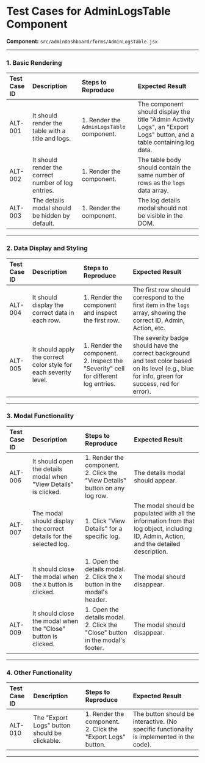 
# Test Cases for AdminLogsTable Component

**Component:** `src/adminDashboard/forms/AdminLogsTable.jsx`

---

### 1. Basic Rendering

| Test Case ID | Description | Steps to Reproduce | Expected Result |
| :--- | :--- | :--- | :--- |
| ALT-001 | It should render the table with a title and logs. | 1. Render the `AdminLogsTable` component. | The component should display the title "Admin Activity Logs", an "Export Logs" button, and a table containing log data. |
| ALT-002 | It should render the correct number of log entries. | 1. Render the component. | The table body should contain the same number of rows as the `logs` data array. |
| ALT-003 | The details modal should be hidden by default. | 1. Render the component. | The log details modal should not be visible in the DOM. |

---

### 2. Data Display and Styling

| Test Case ID | Description | Steps to Reproduce | Expected Result |
| :--- | :--- | :--- | :--- |
| ALT-004 | It should display the correct data in each row. | 1. Render the component and inspect the first row. | The first row should correspond to the first item in the `logs` array, showing the correct ID, Admin, Action, etc. |
| ALT-005 | It should apply the correct color style for each severity level. | 1. Render the component. <br> 2. Inspect the "Severity" cell for different log entries. | The severity badge should have the correct background and text color based on its level (e.g., blue for info, green for success, red for error). |

---

### 3. Modal Functionality

| Test Case ID | Description | Steps to Reproduce | Expected Result |
| :--- | :--- | :--- | :--- |
| ALT-006 | It should open the details modal when "View Details" is clicked. | 1. Render the component. <br> 2. Click the "View Details" button on any log row. | The details modal should appear. |
| ALT-007 | The modal should display the correct details for the selected log. | 1. Click "View Details" for a specific log. | The modal should be populated with all the information from that log object, including ID, Admin, Action, and the detailed description. |
| ALT-008 | It should close the modal when the `X` button is clicked. | 1. Open the details modal. <br> 2. Click the `X` button in the modal's header. | The modal should disappear. |
| ALT-009 | It should close the modal when the "Close" button is clicked. | 1. Open the details modal. <br> 2. Click the "Close" button in the modal's footer. | The modal should disappear. |

---

### 4. Other Functionality

| Test Case ID | Description | Steps to Reproduce | Expected Result |
| :--- | :--- | :--- | :--- |
| ALT-010 | The "Export Logs" button should be clickable. | 1. Render the component. <br> 2. Click the "Export Logs" button. | The button should be interactive. (No specific functionality is implemented in the code). |

---
